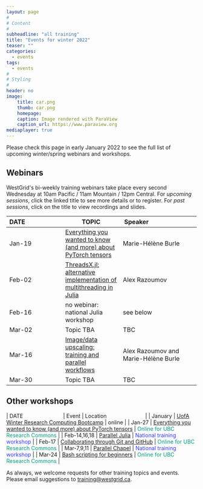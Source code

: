 ```yaml
---
layout: page
#
# Content
#
subheadline: "all training"
title: "Events for winter 2022"
teaser: ""
categories:
  - events
tags:
  - events
#
# Styling
#
header: no
image:
    title: car.png
    thumb: car.png
    homepage:
    caption: Image rendered with ParaView
    caption_url: https://www.paraview.org
mediaplayer: true
---
```


Please check this page in early January 2022 to see the full list of upcoming winter/spring webinars and workshops.

## Webinars

WestGrid's bi-weekly training webinars take place every second Wednesday at 10am Pacific / 11am Mountain / 12pm
Central. For *upcoming sessions*, click the linked title to see more details or to register. For *past sessions*, click
on the title to view recordings and slides.

| DATE&nbsp;&nbsp;&nbsp;&nbsp;&nbsp;&nbsp;&nbsp;&nbsp;&nbsp;&nbsp;&nbsp;&nbsp;&nbsp;&nbsp;&nbsp;&nbsp;&nbsp;&nbsp;&nbsp;&nbsp;&nbsp; | TOPIC | Speaker&nbsp;&nbsp;&nbsp;&nbsp;&nbsp;&nbsp;&nbsp;&nbsp;&nbsp;&nbsp;&nbsp;&nbsp;&nbsp;&nbsp;&nbsp;&nbsp;&nbsp;&nbsp;&nbsp;&nbsp;&nbsp;&nbsp;&nbsp;&nbsp;&nbsp;&nbsp;&nbsp; |
| ------------- | --------------- | ----------------- |
| Jan-19 | [Everything you wanted to know (and more) about PyTorch tensors](https://www.eventbrite.ca/e/241330103837) | Marie-Hélène Burle |
| Feb-02 | [ThreadsX.jl: alternative implementation of multithreading in Julia](https://www.eventbrite.ca/e/241328799937) | Alex Razoumov |
| Feb-16 | no webinar: national Julia workshop | see below |
| Mar-02 | Topic TBA | TBC |
| Mar-16 | [Image/data upscaling: training and parallel workflows](https://www.eventbrite.ca/e/241331006537) | Alex Razoumov and Marie-Hélène Burle |
| Mar-30 | Topic TBA | TBC |

<!-- Apr-13 - after the transition -->
<!-- Apr-27 - after the transition -->
<!-- May-11 - after the transition -->
<!-- May-25 - after the transition -->

<!-- Nov-08[^1] -->
<!-- [^1]: Note the different day of the week (Friday). -->

## Other workshops

| DATE&nbsp;&nbsp;&nbsp;&nbsp;&nbsp;&nbsp;&nbsp;&nbsp;&nbsp;&nbsp;&nbsp;&nbsp;&nbsp;&nbsp;&nbsp;&nbsp;&nbsp;&nbsp;&nbsp;&nbsp;&nbsp;&nbsp;&nbsp;&nbsp;&nbsp;&nbsp; | Event | Location&nbsp;&nbsp;&nbsp;&nbsp;&nbsp;&nbsp;&nbsp;&nbsp;&nbsp;&nbsp;&nbsp;&nbsp;&nbsp;&nbsp;&nbsp;&nbsp;&nbsp;&nbsp;&nbsp;&nbsp;&nbsp;&nbsp;&nbsp;&nbsp;&nbsp; |
| January | [UofA Winter Research Computing Bootcamp](https://www.ualberta.ca/information-services-and-technology/news/2022/winter-research-computing-bootcamp-starts-january-17.html) | online |
| Jan-27 | [Everything you wanted to know (and more) about PyTorch tensors](https://libcal.library.ubc.ca/event/3653468) | <span style="color:#049A80">Online for UBC Research Commons</span> |
| Feb-14,16,18 | [Parallel Julia](https://parallel-programming-in-julia.eventbrite.ca) | <span style="color:#3339ff">National training workshop</span> |
| Feb-17 | [Collaborating through Git and GitHub](https://libcal.library.ubc.ca/event/3653471) | <span style="color:#049A80">Online for UBC Research Commons</span> |
| Mar-7,9,11 | [Parallel Chapel](https://parallel-programming-in-chapel.eventbrite.ca) | <span style="color:#3339ff">National training workshop</span> |
| Mar-24 | [Bash scripting for beginners](https://libcal.library.ubc.ca/event/3653491) | <span style="color:#049A80">Online for UBC Research Commons</span> |

As always, we welcome requests for other training topics and events. Please email suggestions to training@westgrid.ca.
